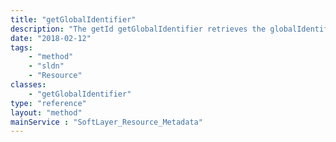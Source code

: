 ```yaml
---
title: "getGlobalIdentifier"
description: "The getId getGlobalIdentifier retrieves the globalIdentifier for the resource"
date: "2018-02-12"
tags:
    - "method"
    - "sldn"
    - "Resource"
classes:
    - "getGlobalIdentifier"
type: "reference"
layout: "method"
mainService : "SoftLayer_Resource_Metadata"
---
```

